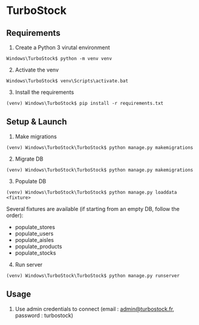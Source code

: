 # TurboStock

## Requirements

1. Create a Python 3 virutal environment

```Shell
Windows\TurboStock$ python -m venv venv
```

2. Activate the venv

```Shell
Windows\TurboStock$ venv\Scripts\activate.bat
```

3. Install the requirements

```Shell
(venv) Windows\TurboStock$ pip install -r requirements.txt
```

## Setup & Launch

1. Make migrations
```Shell
(venv) Windows\TurboStock\TurboStock$ python manage.py makemigrations
```

2. Migrate DB
```Shell
(venv) Windows\TurboStock\TurboStock$ python manage.py makemigrations
```

3. Populate DB
```Shell
(venv) Windows\TurboStock\TurboStock$ python manage.py loaddata <fixture>
```
Several fixtures are available (if starting from an empty DB, follow the order):
* populate_stores
* populate_users
* populate_aisles
* populate_products
* populate_stocks

4. Run server
```Shell
(venv) Windows\TurboStock\TurboStock$ python manage.py runserver
```

## Usage

1. Use admin credentials to connect (email : admin@turbostock.fr, password : turbostock)
